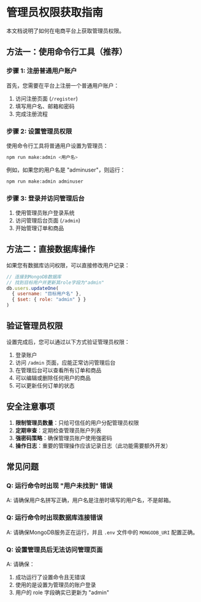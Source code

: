 # 管理员权限获取指南

本文档说明了如何在电商平台上获取管理员权限。

## 方法一：使用命令行工具（推荐）

### 步骤 1: 注册普通用户账户
首先，您需要在平台上注册一个普通用户账户：
1. 访问注册页面 (`/register`)
2. 填写用户名、邮箱和密码
3. 完成注册流程

### 步骤 2: 设置管理员权限
使用命令行工具将普通用户设置为管理员：

```bash
npm run make:admin <用户名>
```

例如，如果您的用户名是 "adminuser"，则运行：
```bash
npm run make:admin adminuser
```

### 步骤 3: 登录并访问管理后台
1. 使用管理员账户登录系统
2. 访问管理后台页面 (`/admin`)
3. 开始管理订单和商品

## 方法二：直接数据库操作

如果您有数据库访问权限，可以直接修改用户记录：

```javascript
// 连接到MongoDB数据库
// 找到目标用户并更新其role字段为"admin"
db.users.updateOne(
  { username: "目标用户名" },
  { $set: { role: "admin" } }
)
```

## 验证管理员权限

设置完成后，您可以通过以下方式验证管理员权限：

1. 登录账户
2. 访问 `/admin` 页面，应能正常访问管理后台
3. 在管理后台可以查看所有订单和商品
4. 可以编辑或删除任何用户的商品
5. 可以更新任何订单的状态

## 安全注意事项

1. **限制管理员数量**：只给可信任的用户分配管理员权限
2. **定期审查**：定期检查管理员账户列表
3. **强密码策略**：确保管理员账户使用强密码
4. **操作日志**：重要的管理操作应该记录日志（此功能需要额外开发）

## 常见问题

### Q: 运行命令时出现 "用户未找到" 错误
A: 请确保用户名拼写正确，用户名是注册时填写的用户名，不是邮箱。

### Q: 运行命令时出现数据库连接错误
A: 请确保MongoDB服务正在运行，并且 `.env` 文件中的 `MONGODB_URI` 配置正确。

### Q: 设置管理员后无法访问管理页面
A: 请确保：
1. 成功运行了设置命令且无错误
2. 使用的是设置为管理员的账户登录
3. 用户的 role 字段确实已更新为 "admin"